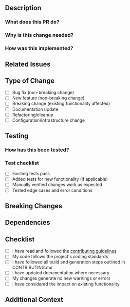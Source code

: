 ## Description

### What does this PR do?
<!-- Briefly describe what this PR accomplishes -->

### Why is this change needed?
<!-- Explain the motivation, context, or problem this solves -->

### How was this implemented?
<!-- Describe the approach taken, key decisions made, or implementation details -->

## Related Issues
<!-- Link to issues this PR addresses. Use "Fixes #123", "Closes #123", or "Related to #123" -->

## Type of Change
- [ ] Bug fix (non-breaking change)
- [ ] New feature (non-breaking change)
- [ ] Breaking change (existing functionality affected)
- [ ] Documentation update
- [ ] Refactoring/cleanup
- [ ] Configuration/infrastructure change

## Testing
### How has this been tested?
<!-- Describe testing approach and what was verified -->

### Test checklist
- [ ] Existing tests pass
- [ ] Added tests for new functionality (if applicable)
- [ ] Manually verified changes work as expected
- [ ] Tested edge cases and error conditions

## Breaking Changes
<!-- If this introduces breaking changes, describe them and migration steps -->

## Dependencies
<!-- List any new dependencies added or removed -->

## Checklist
- [ ] I have read and followed the [contributing guidelines](CONTRIBUTING.md)
- [ ] My code follows the project's coding standards
- [ ] I have followed all build and generation steps outlined in CONTRIBUTING.md
- [ ] I have updated documentation where necessary
- [ ] My changes generate no new warnings or errors
- [ ] I have considered the impact on existing functionality

## Additional Context
<!-- Add any other context, concerns, or notes for reviewers -->